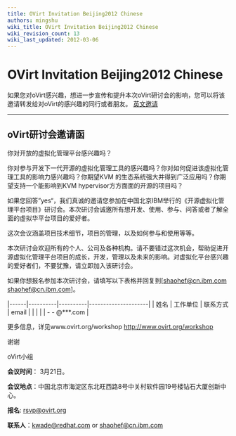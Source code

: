```yaml
---
title: OVirt Invitation Beijing2012 Chinese
authors: mingshu
wiki_title: OVirt Invitation Beijing2012 Chinese
wiki_revision_count: 13
wiki_last_updated: 2012-03-06
---
```


# OVirt Invitation Beijing2012 Chinese

如果您对oVirt感兴趣，想进一步宣传和提升本次oVirt研讨会的影响，您可以将该邀请转发给对oVirt的感兴趣的同行或者朋友。 [英文邀请](http://wp.me/P1QQq2-4f)

------------------------------------------------------------------------

## oVirt研讨会邀请函

你对开放的虚拟化管理平台感兴趣吗？

你对参与开发下一代开源的虚拟化管理工具的感兴趣吗？你对如何促进该虚拟化管理工具的影响力感兴趣吗？你期望KVM 的生态系统强大并得到广泛应用吗？你期望支持一个能影响到KVM hypervisor方方面面的开源的项目吗？

如果您回答”yes“，我们真诚的邀请您参加在中国北京IBM举行的《开源虚拟化管理平台项目》研讨会。本次研讨会诚邀所有想开发、使用、参与、问答或者了解全面的虚拟华平台项目的爱好者。

这次会议涵盖项目技术细节，项目的管理，以及如何参与和使用等等。

本次研讨会欢迎所有的个人、公司及各种机构。请不要错过这次机会，帮助促进开源虚拟化管理平台项目的成长，开发，管理以及未来的影响。对虚拟化平台感兴趣的爱好者们，不要犹豫，请立即加入该研讨会。

如果你想报名参加本次研讨会，请填写以下表格并回复到[shaohef@cn.ibm.com shaohef@cn.ibm.com]。

|------|----------|----------|---------------------|
| 姓名 | 工作单位 | 联系方式 | email               |
|      |          |          | -   -   @\*\*\*.com |

更多信息，详见www.ovirt.org/workshop <http://www.ovirt.org/workshop>

谢谢

oVirt小组

**会议时间**： 3月21日。

**会议地点**：中国北京市海淀区东北旺西路8号中关村软件园19号楼钻石大厦创新中心。

**报名**: rsvp@ovirt.org

**联系人**：kwade@redhat.com or shaohef@cn.ibm.com
